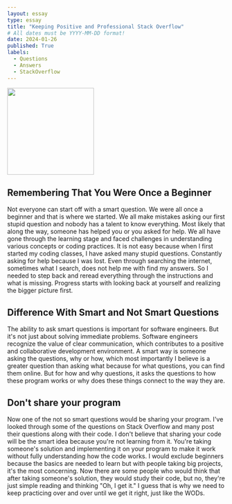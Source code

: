 ```yaml
---
layout: essay
type: essay
title: "Keeping Positive and Professional Stack Overflow"
# All dates must be YYYY-MM-DD format!
date: 2024-01-26
published: True
labels:
  - Questions
  - Answers
  - StackOverflow
---
```


<img width="200px" class="rounded float-start pe-4" src="../img/smart-question-image.png">

## Remembering That You Were Once a Beginner

Not everyone can start off with a smart question. We were all once a beginner and that is where we started. We all make mistakes asking our first stupid question and nobody has a talent to know everything.
Most likely that along the way, someone has helped you or you asked for help. We all have gone through the learning stage and faced challenges in understanding various concepts or coding practices. It is not easy because
when I first started my coding classes, I have asked many stupid questions. Constantly asking for help because I was lost. Even through searching the internet, sometimes what I search, does not help me with find my answers.
So I needed to step back and reread everything through the instructions and what is missing. Progress starts with looking back at yourself and realizing the bigger picture first.

## Difference With Smart and Not Smart Questions

The ability to ask smart questions is important for software engineers. But it's not just about solving immediate problems. Software engineers recognize the value of clear communication, which contributes to a positive and collaborative development environment. A smart way is someone asking the questions, why or how, which most importantly I believe is a greater question than asking what because for what questions, you can find them online. But for how and why questions, it asks the questions to how these program works or why does these things connect to the way they are.

## Don't share your program

Now one of the not so smart questions would be sharing your program. I've looked through some of the questions on Stack Overflow and many post their questions along with their code. I don't believe that sharing your code will be the smart idea because you're not learning from it. You're taking someone's solution and implementing it on your program to make it work without fully understanding how the code works. 
I would exclude beginners because the basics are needed to learn but with people taking big projects, it's the most concerning. Now there are some people who would think that after taking someone's solution, they would study their code, but no, they're just simple reading and thinking "Oh, I get it." I guess that is why we need to keep practicing over and over until we get it right, just like the WODs.
